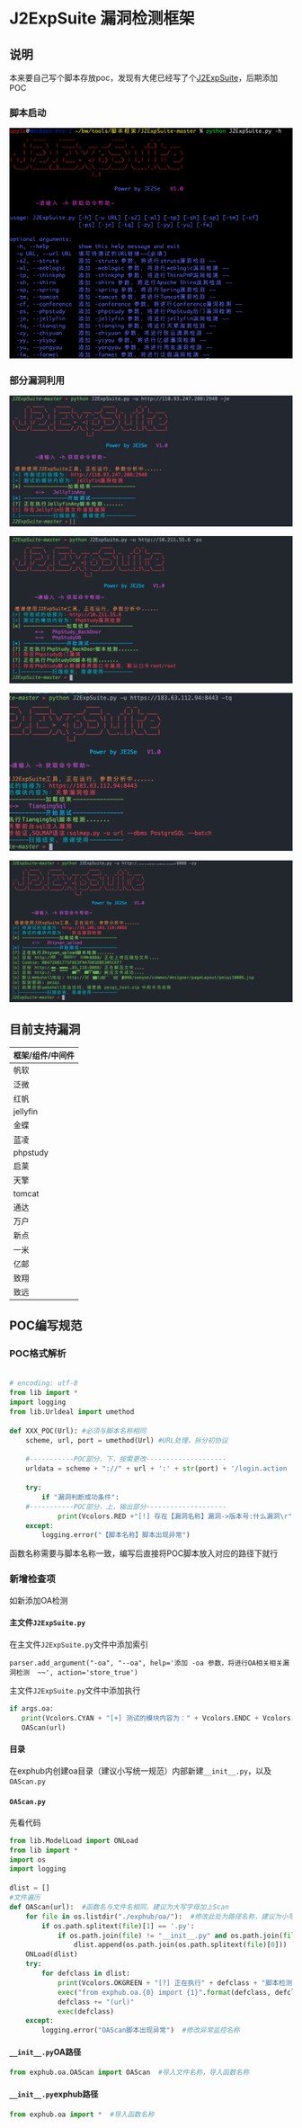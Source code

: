 # J2ExpSuite 漏洞检测框架
## 说明
本来要自己写个脚本存放poc，发现有大佬已经写了个[J2ExpSuite](https://github.com/JE2Se/J2ExpSuite)，后期添加POC



### 脚本启动

![image-20210701155336769](README.assets/image-20210701155336769.png)

### 部分漏洞利用

![image-20210701155222541](README.assets/image-20210701155222541.png)

![image-20210701155234735](README.assets/image-20210701155234735.png)

![image-20210701155245328](README.assets/image-20210701155245328.png)

![image-20210701155255259](README.assets/image-20210701155255259.png)



## 目前支持漏洞

| 框架/组件/中间件 |
|-----------|
| 帆软 |
| 泛微  |
| 红帆  |
| jellyfin  |
| 金蝶    |
| 蓝凌   |
| phpstudy     |
| 启莱     |
| 天擎   |
| tomcat    |
| 通达  |
| 万户  |
| 新点  |
| 一米  |
| 亿邮    |
| 致翔   |
| 致远     |






## POC编写规范

### POC格式解析

```python

# encoding: utf-8
from lib import *
import logging
from lib.Urldeal import umethod

def XXX_POC(Url): #必须与脚本名称相同
    scheme, url, port = umethod(Url) #URL处理，拆分初协议
    
    #-----------POC部分，下，按需更改--------------------
    urldata = scheme + "://" + url + ':' + str(port) + '/login.action
    
    try:
        if "漏洞判断成功条件":
    #-----------POC部分，上，输出部分--------------------
            print(Vcolors.RED +"[!] 存在【漏洞名称】漏洞->版本号:什么漏洞\r" + Vcolors.ENDC)
    except:
        logging.error("【脚本名称】脚本出现异常")

```

函数名称需要与脚本名称一致，编写后直接将POC脚本放入对应的路径下就行
### 新增检查项
如新添加OA检测
#### 主文件```J2ExpSuite.py```
在主文件```J2ExpSuite.py```文件中添加索引

```parser.add_argument("-oa", "--oa", help='添加 -oa 参数，将进行OA相关相关漏洞检测  ~~', action='store_true')```

主文件```J2ExpSuite.py```文件中添加执行
 ```python
 if args.oa:
    print(Vcolors.CYAN + "[+] 测试的模块内容为：" + Vcolors.ENDC + Vcolors.RED + "OA相关漏洞检测" + Vcolors.ENDC)
    OAScan(url)
 ```
#### 目录
在exphub内创建oa目录（建议小写统一规范）内部新建```__init__.py```，以及```OAScan.py```

#### ```OAScan.py```

先看代码

```python
from lib.ModelLoad import ONLoad
from lib import *
import os
import logging

dlist = []
#文件遍历
def OAScan(url):  #函数名与文件名相同，建议为大写字母加上Scan
    for file in os.listdir("./exphub/oa/"):  #修改此处为路径名称，建议为小写
        if os.path.splitext(file)[1] == '.py':
            if os.path.join(file) != "__init__.py" and os.path.join(file) != "OAScan.py":     #排除init文件以及主扫描文件OAScan.py文件
                dlist.append(os.path.join(os.path.splitext(file)[0]))
    ONLoad(dlist)
    try:
        for defclass in dlist:
            print(Vcolors.OKGREEN + "[?] 正在执行" + defclass + "脚本检测.......\r" + Vcolors.ENDC)
            exec("from exphub.oa.{0} import {1}".format(defclass, defclass))   #此处修改导入的exphub.路径信息
            defclass += "(url)"
            exec(defclass)
    except:
        logging.error("OAScan脚本出现异常")  #修改异常监控名称
```

#### ```__init__.py```OA路径

```python
from exphub.oa.OAScan import OAScan  #导入文件名称，导入函数名称
```
#### ```__init__.py```exphub路径

```python
from exphub.oa import *  #导入函数名称
```



